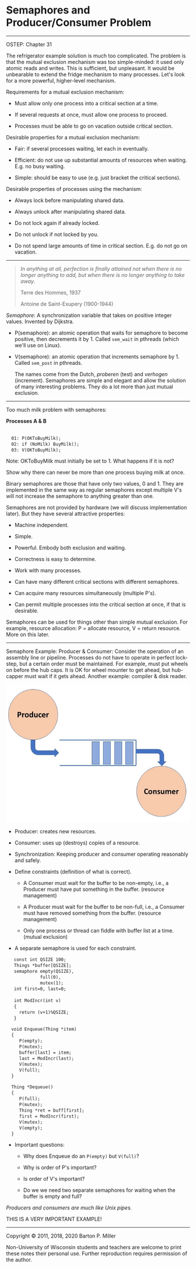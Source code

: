 # Semaphores and Producer/Consumer Problem

* * *

OSTEP: Chapter 31

The refrigerator example solution is much too complicated.
The problem is that the mutual exclusion mechanism was too
simple-minded: it used only atomic reads and writes. This
is sufficient, but unpleasant. It would be unbearable to extend
the fridge mechanism to many processes. Let's look for a more
powerful, higher-level mechanism.

Requirements for a mutual exclusion mechanism:

- Must allow only one process into a critical section at a time.

- If several requests at once, must allow one process to proceed.

- Processes must be able to go on vacation outside critical section.


Desirable properties for a mutual exclusion mechanism:

- Fair: if several processes waiting, let each in eventually.

- Efficient: do not use up substantial amounts of resources
  when waiting. E.g. no busy waiting.

- Simple: should be easy to use (e.g. just bracket
  the critical sections).


Desirable properties of processes using the mechanism:

- Always lock before manipulating shared data.

- Always unlock after manipulating shared data.

- Do not lock again if already locked.

- Do not unlock if not locked by you.

- Do not spend large amounts of time in critical section.
  E.g. do not go on vacation.


* * *

> _In anything at all, perfection is finally attained not when there is no_
> _longer anything to add, but when there is no longer anything to take away._
>
> Terre des Hommes, 1937
>
> Antoine de Saint-Exupery (1900-1944)

_Semaphore_:
A synchronization variable that takes on positive integer values.
Invented by Dijkstra.

- P(semaphore): an atomic operation that waits for
  semaphore to become positive, then decrements it by 1.
  Called `sem_wait` in pthreads (which we'll use on Linux).

- V(semaphore): an atomic operation that increments
  semaphore by 1.
  Called `sem_post` in pthreads.



  The names come from the Dutch, _proberen_ (test) and _verhogen_
  (increment).
  Semaphores are simple and elegant and allow the solution of
  many interesting problems. They do a lot more than just
  mutual exclusion.


* * *

Too much milk problem with semaphores:

**Processes A & B**

```

  01: P(OKToBuyMilk);
  02: if (NoMilk) BuyMilk();
  03: V(OKToBuyMilk);

```

Note: OKToBuyMilk must initially be set to 1. What happens if it is not?

Show why there can never be more than one process buying milk at once.

Binary semaphores are those that have only two values, 0 and 1.
They are implemented in the same way as regular semaphores except multiple V's
will not increase the semaphore to anything greater than one.

Semaphores are not provided by hardware (we will discuss implementation
later). But they have several attractive properties:

- Machine independent.

- Simple.

- Powerful. Embody both exclusion and waiting.

- Correctness is easy to determine.

- Work with many processes.

- Can have many different critical sections with
  different semaphores.

- Can acquire many resources simultaneously (multiple P's).

- Can permit multiple processes into the critical section
  at once, if that is desirable.


Semaphores can be used for things other than simple mutual
exclusion. For example, resource allocation: P = allocate
resource, V = return resource.
More on this later.

* * *

Semaphore Example: Producer & Consumer:
Consider the operation of an assembly line or pipeline.
Processes do not have to operate in perfect lock-step, but
a certain order must be maintained. For example, must put
wheels on before the hub caps. It is OK for wheel mounter to get
ahead, but hub-capper must wait if it gets ahead.
Another example: compiler & disk reader.

![Producer/Consumer](figures/s6-prodcons.jpg)

- Producer: creates new resources.

- Consumer: uses up (destroys) copies of a resource.

- Synchronization: Keeping producer and consumer operating reasonably and safely.

- Define constraints (definition of what is correct).

  - A Consumer must wait for the buffer to be non-empty, i.e., a Producer must have put
    something in the buffer.
    (resource management)

  - A Producer must wait for the buffer to be non-full, i.e., a Consumer must have removed
    something from the buffer.
    (resource management)

  - Only one process or thread can fiddle with buffer list at a time.
    (mutual exclusion)
- A separate semaphore is used for each constraint.


```
   const int QSIZE 100;
   Things *buffer[QSIZE];
   semaphore empty(QSIZE),
             full(0),
             mutex(1);
   int first=0, last=0;

   int ModIncr(int v)
   {
     return (v+1)%QSIZE;
   }

```

```
  void Enqueue(Thing *item)
  {
     P(empty);
     P(mutex);
     buffer[last] = item;
     last = ModIncr(last);
     V(mutex);
     V(full);
  }

```

```
  Thing *Dequeue()
  {
     P(full);
     P(mutex);
     Thing *ret = buff[first];
     first = ModIncr(first);
     V(mutex);
     V(empty);
  }

```

- Important questions:

  - Why does Enqueue do an `P(empty)` but `V(full)`?

  - Why is order of P's important?

  - Is order of V's important?

  - Do we we need two separate semaphores for waiting when the buffer is empty and full?

_Producers and consumers are much like Unix_
_pipes._

THIS IS A VERY IMPORTANT EXAMPLE!

* * *

Copyright © 2011, 2018, 2020 Barton P. Miller

Non-University of Wisconsin students and teachers are welcome
to print these notes their personal use.
Further reproduction requires permission of the author.

